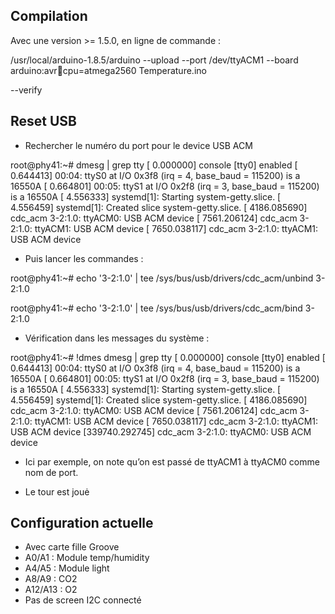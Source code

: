 
Compilation
-----------
Avec une version >= 1.5.0, en ligne de commande : 

/usr/local/arduino-1.8.5/arduino --upload --port /dev/ttyACM1 --board arduino:avr:mega:cpu=atmega2560 Temperature.ino 

--verify

Reset USB
---------
* Rechercher le numéro du port pour le device USB ACM

root@phy41:~# dmesg | grep tty
[    0.000000] console [tty0] enabled
[    0.644413] 00:04: ttyS0 at I/O 0x3f8 (irq = 4, base_baud = 115200) is a 16550A
[    0.664801] 00:05: ttyS1 at I/O 0x2f8 (irq = 3, base_baud = 115200) is a 16550A
[    4.556333] systemd[1]: Starting system-getty.slice.
[    4.556459] systemd[1]: Created slice system-getty.slice.
[ 4186.085690] cdc_acm 3-2:1.0: ttyACM0: USB ACM device
[ 7561.206124] cdc_acm 3-2:1.0: ttyACM1: USB ACM device
[ 7650.038117] cdc_acm 3-2:1.0: ttyACM1: USB ACM device

 * Puis lancer les commandes : 

root@phy41:~# echo '3-2:1.0' | tee /sys/bus/usb/drivers/cdc_acm/unbind 
3-2:1.0

root@phy41:~# echo '3-2:1.0' | tee /sys/bus/usb/drivers/cdc_acm/bind 
3-2:1.0

 * Vérification dans les messages du système : 

root@phy41:~# !dmes
dmesg | grep tty
[    0.000000] console [tty0] enabled
[    0.644413] 00:04: ttyS0 at I/O 0x3f8 (irq = 4, base_baud = 115200) is a 16550A
[    0.664801] 00:05: ttyS1 at I/O 0x2f8 (irq = 3, base_baud = 115200) is a 16550A
[    4.556333] systemd[1]: Starting system-getty.slice.
[    4.556459] systemd[1]: Created slice system-getty.slice.
[ 4186.085690] cdc_acm 3-2:1.0: ttyACM0: USB ACM device
[ 7561.206124] cdc_acm 3-2:1.0: ttyACM1: USB ACM device
[ 7650.038117] cdc_acm 3-2:1.0: ttyACM1: USB ACM device
[339740.292745] cdc_acm 3-2:1.0: ttyACM0: USB ACM device

 * Ici par exemple, on note qu’on est passé de ttyACM1 à ttyACM0 comme nom de port.

 * Le tour est jouė

Configuration actuelle
----------------------

 * Avec carte fille Groove
 * A0/A1 : Module temp/humidity
 * A4/A5 : Module light
 * A8/A9 : CO2
 * A12/A13 : O2
 * Pas de screen I2C connecté

